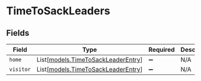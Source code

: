 # TimeToSackLeaders


## Fields

| Field                                                                    | Type                                                                     | Required                                                                 | Description                                                              |
| ------------------------------------------------------------------------ | ------------------------------------------------------------------------ | ------------------------------------------------------------------------ | ------------------------------------------------------------------------ |
| `home`                                                                   | List[[models.TimeToSackLeaderEntry](../models/timetosackleaderentry.md)] | :heavy_minus_sign:                                                       | N/A                                                                      |
| `visitor`                                                                | List[[models.TimeToSackLeaderEntry](../models/timetosackleaderentry.md)] | :heavy_minus_sign:                                                       | N/A                                                                      |